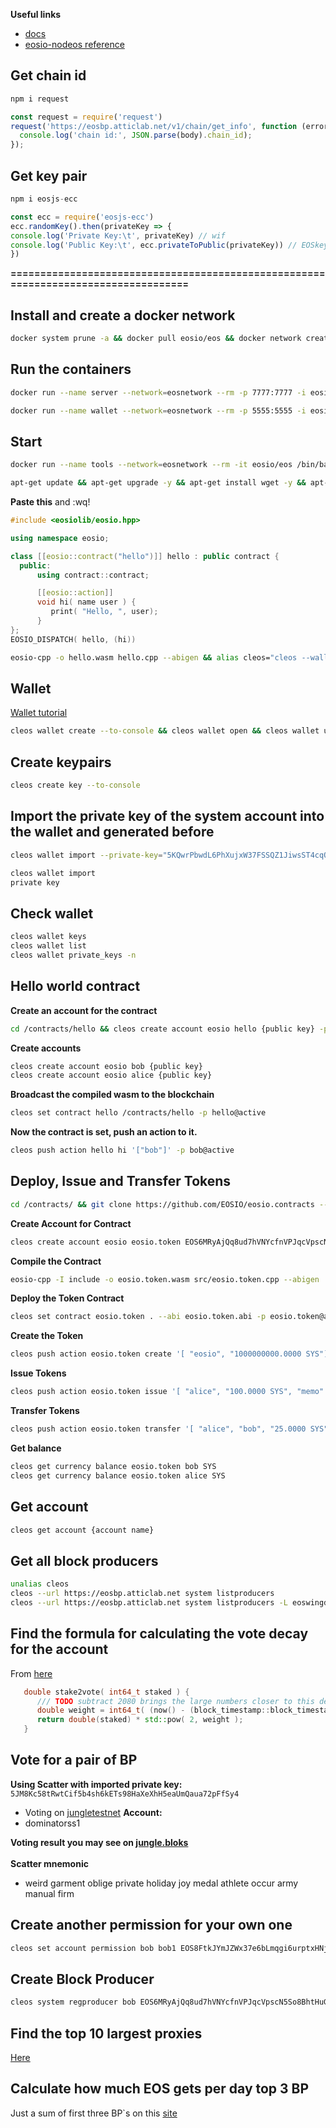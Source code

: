 __Useful links__
- [docs](https://developers.eos.io/eosio-home/docs)
- [eosio-nodeos reference](https://developers.eos.io/eosio-nodeos/reference)

## Get chain id
```js
npm i request

const request = require('request')
request('https://eosbp.atticlab.net/v1/chain/get_info', function (error, response, body) {
  console.log('chain id:', JSON.parse(body).chain_id);
});
```

## Get key pair
```js
npm i eosjs-ecc

const ecc = require('eosjs-ecc')
ecc.randomKey().then(privateKey => {
console.log('Private Key:\t', privateKey) // wif
console.log('Public Key:\t', ecc.privateToPublic(privateKey)) // EOSkey...
})
```

**===================================================================================**
## Install and create a docker network
```sh
docker system prune -a && docker pull eosio/eos && docker network create eosnetwork
```


## Run the containers
```sh
docker run --name server --network=eosnetwork --rm -p 7777:7777 -i eosio/eos /bin/bash -c "nodeos -e -p eosio --plugin eosio::producer_plugin --plugin eosio::chain_api_plugin --plugin eosio::http_plugin --plugin eosio::history_api_plugin -d /mnt/dev/data --http-server-address=0.0.0.0:7777 --access-control-allow-origin=* --http-validate-host=0"

docker run --name wallet --network=eosnetwork --rm -p 5555:5555 -i eosio/eos /bin/bash -c "keosd --http-server-address=0.0.0.0:5555 --http-validate-host=0"
```
## Start
```sh
docker run --name tools --network=eosnetwork --rm -it eosio/eos /bin/bash

apt-get update && apt-get upgrade -y && apt-get install wget -y && apt-get install vim -y && apt-get install git -y && wget https://github.com/eosio/eosio.cdt/releases/download/v1.5.0/eosio.cdt_1.5.0-1_amd64.deb && apt install ./eosio.cdt_1.5.0-1_amd64.deb && cd contracts/hello/ && rm -rf * && vim hello.cpp
```
__Paste this__ and :wq!
```cpp
#include <eosiolib/eosio.hpp>

using namespace eosio;

class [[eosio::contract("hello")]] hello : public contract {
  public:
      using contract::contract;

      [[eosio::action]]
      void hi( name user ) {
         print( "Hello, ", user);
      }
};
EOSIO_DISPATCH( hello, (hi))
```
```sh
eosio-cpp -o hello.wasm hello.cpp --abigen && alias cleos="cleos --wallet-url http://wallet:5555 -u http://server:7777"
```

## Wallet
[Wallet tutorial](https://developers.eos.io/eosio-home/docs/wallets)
```sh
cleos wallet create --to-console && cleos wallet open && cleos wallet unlock
```

## Create keypairs
```sh
cleos create key --to-console
```

## Import the private key of the system account into the wallet and generated before
```sh
cleos wallet import --private-key="5KQwrPbwdL6PhXujxW37FSSQZ1JiwsST4cqQzDeyXtP79zkvFD3"

cleos wallet import
private key
```

## Check wallet
```sh
cleos wallet keys
cleos wallet list
cleos wallet private_keys -n 
```

## Hello world contract

__Create an account for the contract__
```sh
cd /contracts/hello && cleos create account eosio hello {public key} -p eosio@active
```

__Create accounts__
```sh
cleos create account eosio bob {public key} 
cleos create account eosio alice {public key}
```

__Broadcast the compiled wasm to the blockchain__
```sh
cleos set contract hello /contracts/hello -p hello@active
```

__Now the contract is set, push an action to it.__
```sh
cleos push action hello hi '["bob"]' -p bob@active
```

## Deploy, Issue and Transfer Tokens
```sh
cd /contracts/ && git clone https://github.com/EOSIO/eosio.contracts --branch v1.4.0 --single-branch && cd eosio.contracts/eosio.token
```

__Create Account for Contract__
```sh
cleos create account eosio eosio.token EOS6MRyAjQq8ud7hVNYcfnVPJqcVpscN5So8BhtHuGYqET5GDW5CV
```

__Compile the Contract__
```sh
eosio-cpp -I include -o eosio.token.wasm src/eosio.token.cpp --abigen
```

__Deploy the Token Contract__
```sh
cleos set contract eosio.token . --abi eosio.token.abi -p eosio.token@active
```

__Create the Token__
```sh
cleos push action eosio.token create '[ "eosio", "1000000000.0000 SYS"]' -p eosio.token@active
```

__Issue Tokens__
```sh
cleos push action eosio.token issue '[ "alice", "100.0000 SYS", "memo" ]' -p eosio@active
```

__Transfer Tokens__
```sh
cleos push action eosio.token transfer '[ "alice", "bob", "25.0000 SYS", "m" ]' -p alice@active
```

__Get balance__
```sh
cleos get currency balance eosio.token bob SYS
cleos get currency balance eosio.token alice SYS
```

## Get account
```sh
cleos get account {account name}
```

## Get all block producers
```sh
unalias cleos
cleos --url https://eosbp.atticlab.net system listproducers
cleos --url https://eosbp.atticlab.net system listproducers -L eoswingdotio
```

## Find the formula for calculating the vote decay for the account

From [here](https://www.eoscanada.com/en/how-is-your-vote-strength-calculated-on-eos)
```cpp
   double stake2vote( int64_t staked ) {
      /// TODO subtract 2080 brings the large numbers closer to this decade
      double weight = int64_t( (now() - (block_timestamp::block_timestamp_epoch / 1000)) / (seconds_per_day * 7) )  / double( 52 );
      return double(staked) * std::pow( 2, weight );
   }
```

## Vote for a pair of BP

__Using Scatter with imported private key:__
```5JM8Kc58tRwtCif5b4sh6kETs98HaXeXhH5eaUmQaua72pFfSy4```
- Voting on [jungletestnet](https://monitor.jungletestnet.io/)
__Account:__
- dominatorss1

__Voting result you may see on [jungle.bloks](https://jungle.bloks.io/account/dominatorss1)__<br><br>
__Scatter mnemonic__
- weird garment oblige private holiday joy medal athlete occur army manual firm

## Create another permission for your own one
```sh
cleos set account permission bob bob1 EOS8FtkJYmJZWx37e6bLmqgi6urptxHNjLdyqG63ife1ToDYyN31f -p bob@owner
```

## Create Block Producer
```sh
cleos system regproducer bob EOS6MRyAjQq8ud7hVNYcfnVPJqcVpscN5So8BhtHuGYqET5GDW5CV http://producer.site 25
```

## Find the top 10 largest proxies
[Here](https://www.alohaeos.com/vote/proxy?sort=rank&sortDir=asc)


## Calculate how much EOS gets per day top 3 BP

Just a sum of first three BP`s on this [site](https://eosauthority.com/producers_rank)
